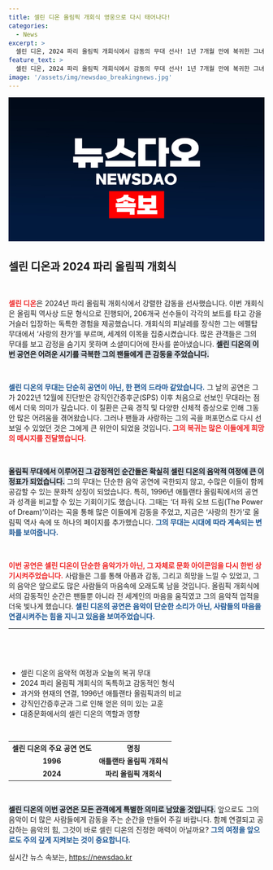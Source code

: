 ```yaml
---
title: 셀린 디온 올림픽 개회식 영웅으로 다시 태어나다!
categories:
  - News
excerpt: >
  셀린 디온, 2024 파리 올림픽 개회식에서 감동의 무대 선사! 1년 7개월 만에 복귀한 그녀가 사랑의 찬가로 세계를 감동시켰고, 과거 애틀랜타 올림픽 공연도 재조명됐다. 클릭해서 그녀의 특별한 순간을 놓치지 마세요!
feature_text: >
  셀린 디온, 2024 파리 올림픽 개회식에서 감동의 무대 선사! 1년 7개월 만에 복귀한 그녀가 사랑의 찬가로 세계를 감동시켰고, 과거 애틀랜타 올림픽 공연도 재조명됐다. 클릭해서 그녀의 특별한 순간을 놓치지 마세요!
image: '/assets/img/newsdao_breakingnews.jpg'
---
```


<p><img src="/assets/img/newsdao_breakingnews.jpg" alt="ontimetimes 속보" /></p>

<h2 data-ke-size="size26">셀린 디온과 2024 파리 올림픽 개회식</h2>

<p data-ke-size="size16">&nbsp;</p>

<p><b><span style="color: #ee2323;">셀린 디온</span></b>은 2024년 파리 올림픽 개회식에서 강렬한 감동을 선사했습니다. 이번 개회식은 올림픽 역사상 드문 형식으로 진행되어, 206개국 선수들이 각각의 보트를 타고 강을 거슬러 입장하는 독특한 경험을 제공했습니다. 개회식의 피날레를 장식한 그는 에펠탑 무대에서 ‘사랑의 찬가’를 부르며, 세계의 이목을 집중시켰습니다. 많은 관객들은 그의 무대를 보고 감정을 숨기지 못하며 소셜미디어에 찬사를 쏟아냈습니다. <b><span style="background-color: #21538527;">셀린 디온의 이번 공연은 어려운 시기를 극복한 그의 팬들에게 큰 감동을 주었습니다.</span></b></p>

<p data-ke-size="size16">&nbsp;</p>

<p><b><span style="color: #1a5490;">셀린 디온의 무대는 단순히 공연이 아닌, 한 편의 드라마 같았습니다.</span></b> 그 날의 공연은 그가 2022년 12월에 진단받은 강직인간증후군(SPS) 이후 처음으로 선보인 무대라는 점에서 더욱 의미가 깊습니다. 이 질환은 근육 경직 및 다양한 신체적 증상으로 인해 그동안 많은 어려움을 겪어왔습니다. 그러나 팬들과 사랑하는 그의 곡을 퍼포먼스로 다시 선보일 수 있었던 것은 그에게 큰 위안이 되었을 것입니다. <b><span style="color: #ee2323;">그의 복귀는 많은 이들에게 희망의 메시지를 전달했습니다.</span></b></p>

<p data-ke-size="size16">&nbsp;</p>

<p><b><span style="background-color: #21538527;">올림픽 무대에서 이루어진 그 감정적인 순간들은 확실히 셀린 디온의 음악적 여정에 큰 이정표가 되었습니다.</span></b> 그의 무대는 단순한 음악 공연에 국한되지 않고, 수많은 이들이 함께 공감할 수 있는 문화적 상징이 되었습니다. 특히, 1996년 애틀랜타 올림픽에서의 공연과 성격을 비교할 수 있는 기회이기도 했습니다. 그때는 ‘더 파워 오브 드림(The Power of Dream)’이라는 곡을 통해 많은 이들에게 감동을 주었고, 지금은 ‘사랑의 찬가’로 올림픽 역사 속에 또 하나의 페이지를 추가했습니다. <b><span style="color: #1a5490;">그의 무대는 시대에 따라 계속되는 변화를 보여줍니다.</span></b></p>

<p data-ke-size="size16">&nbsp;</p>

<p><b><span style="color: #ee2323;">이번 공연은 셀린 디온이 단순한 음악가가 아닌, 그 자체로 문화 아이콘임을 다시 한번 상기시켜주었습니다.</span></b> 사람들은 그를 통해 아픔과 감동, 그리고 희망을 느낄 수 있었고, 그의 음악은 앞으로도 많은 사람들의 마음속에 오래도록 남을 것입니다. 올림픽 개회식에서의 감동적인 순간은 팬들뿐 아니라 전 세계인의 마음을 움직였고 그의 음악적 업적을 더욱 빛나게 했습니다. <b><span style="color: #1a5490;">셀린 디온의 공연은 음악이 단순한 소리가 아닌, 사람들의 마음을 연결시켜주는 힘을 지니고 있음을 보여주었습니다.</span></b></p>

<hr>

<p data-ke-size="size16">&nbsp;</p>

<p><br></p>

<ul>
  <li>셀린 디온의 음악적 여정과 오늘의 복귀 무대</li>
  <li>2024 파리 올림픽 개회식의 독특하고 감동적인 형식</li>
  <li>과거와 현재의 연결, 1996년 애틀랜타 올림픽과의 비교</li>
  <li>강직인간증후군과 그로 인해 얻은 의미 있는 교훈</li>
  <li>대중문화에서의 셀린 디온의 역할과 영향</li>
</ul>

<p data-ke-size="size16">&nbsp;</p>

<table style="width: 100%;">
  <tr>
    <td style="text-align: center; height: 17px;"><b>셀린 디온의 주요 공연 연도</b></td>
    <td style="text-align: center; height: 17px;"><b>명칭</b></td>
  </tr>
  <tr>
    <td style="text-align: center; height: 17px;"><b>1996</b></td>
    <td style="text-align: center; height: 17px;"><b>애틀랜타 올림픽 개회식</b></td>
  </tr>
  <tr>
    <td style="text-align: center; height: 17px;"><b>2024</b></td>
    <td style="text-align: center; height: 17px;"><b>파리 올림픽 개회식</b></td>
  </tr>
</table>

<p data-ke-size="size16">&nbsp;</p>

<p><b><span style="background-color: #21538527;">셀린 디온의 이번 공연은 모든 관객에게 특별한 의미로 남았을 것입니다.</span></b> 앞으로도 그의 음악이 더 많은 사람들에게 감동을 주는 순간을 만들어 주길 바랍니다. 함께 연결되고 공감하는 음악의 힘, 그것이 바로 셀린 디온의 진정한 매력이 아닐까요? <b><span style="color: #1a5490;">그의 여정을 앞으로도 주의 깊게 지켜보는 것이 중요합니다.</span></b></p>
실시간 뉴스 속보는, <a href="https://newsdao.kr" rel="dofollow">https://newsdao.kr</a>


